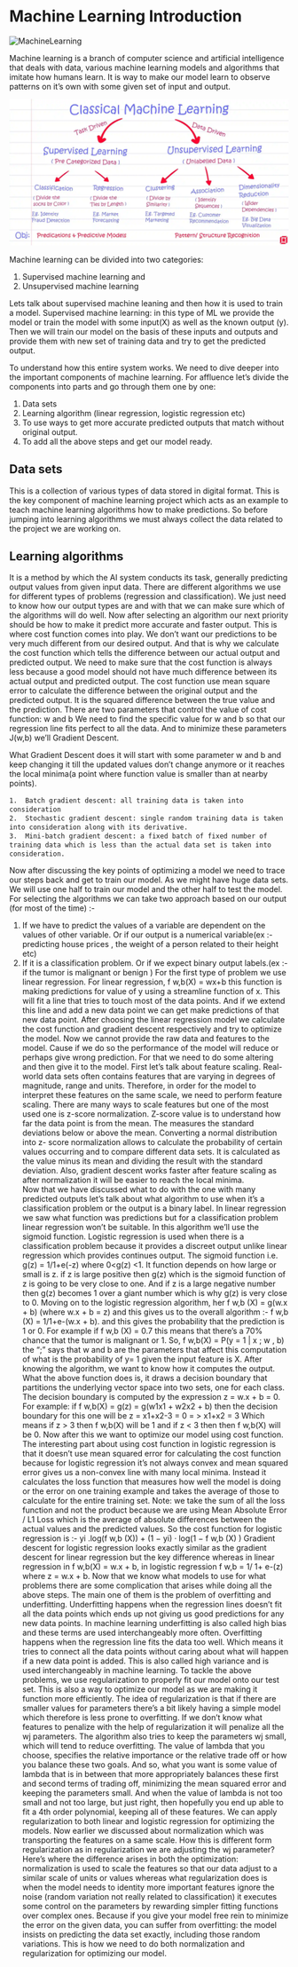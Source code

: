 # Machine Learning  Introduction



![MachineLearning](https://media.istockphoto.com/id/1273072739/vector/machine-learning-banner-logo-for-technology-ai-big-data-algorithm-neural-network-deep.jpg?s=612x612&w=0&k=20&c=FSMy87-yIhqJjA86KFBFefZjJFmMQMuDYq8rQ2EK7bw=)

Machine learning is a branch of computer science and artificial intelligence that deals with data, various machine learning models and algorithms that imitate how humans learn. It is way to make our model learn to observe patterns on it’s own with some given set of input and output. 

![Categories](./Supervised_Unsupervised.png)


Machine learning can be divided into two categories:
1.	Supervised machine learning and
2.	Unsupervised machine learning


Lets talk about supervised machine leaning and then how it is used to train a model.
Supervised machine learning:  in this type of ML we provide the model or train the model with some input(X) as well as the known output (y). Then we will train our model on the basis of these inputs and outputs and provide them with new set of training data and try to get the predicted output. 


To understand how this entire system works. We need to dive deeper into the important components of machine learning. For affluence let’s divide the components into parts and go through them one by one:
1.	Data sets
2.	Learning algorithm (linear regression, logistic regression etc)
3.	To use ways to get more accurate predicted outputs that match without original output. 
4.	To add all the above steps and get our model ready.


## Data sets
This is a collection of various types of data stored in digital format. This is the key component of machine learning project which acts as an example to teach machine learning algorithms how to make predictions. So before jumping into learning algorithms we must always collect the data related to the project we are working on.


## Learning algorithms
It is a method by which the AI system conducts its task, generally predicting output values from given input data. There are different algorithms we use for different types of problems (regression and classification). We just need to know how our output types are and with that we can make sure which of the algorithms will do well.
Now after selecting an algorithm our next priority should be how to make it predict more accurate and faster output. 
This is where cost function comes into play. We don’t want our predictions to be very much different from our desired output. And that is why we calculate the cost function which tells the difference between our actual output and predicted output. We need to make sure that the cost function is always less because a good model should not have much difference between its actual output and predicted output.
The cost function use mean square error to calculate the difference between the original output and the predicted output. It is the squared difference between the true value and the prediction. 
There are two parameters that control the value of cost function: w and b
We need to find the specific value for w and b so that our regression line fits perfect to all the data. And to minimize these parameters J(w,b) we’ll Gradient Descent. 

What Gradient Descent does it will start with some parameter w and b and keep changing it till the updated values don’t change anymore or it reaches the local minima(a point where function value is smaller than at nearby points).

``` There many types of gradient descent for various problems: 
1.	Batch gradient descent: all training data is taken into consideration 
2.	Stochastic gradient descent: single random training data is taken into consideration along with its derivative. 
3.	Mini-batch gradient descent: a fixed batch of fixed number of training data which is less than the actual data set is taken into consideration. 
```

Now after discussing the key points of optimizing a model we need to trace our steps back and get to train our model. 
As we might have huge data sets. We will use one half to train our model and the other half to test the model. 
For selecting the algorithms we can take two approach based on our output (for most of the time) :-
1.	If we have to predict the values of a variable are dependent on the values of other variable. Or if our output is a numerical variable(ex :- predicting house prices , the weight of a person related to their height etc)
2.	If it is a classification problem. Or if we expect binary output labels.(ex :- if the tumor is malignant or benign ) 
For the first type of problem we use linear regression. For linear regression, f  w,b(X) = wx+b this function is making predictions for value of y using a streamline function of x. This will fit a line that tries to touch most of the data points. And if we extend this line and add a new data point we can get make predictions of that new data point. 
After choosing the linear regression model we calculate the cost function and gradient descent respectively and try to optimize the model.
Now we cannot provide the raw data and features to the model. Cause if we do so the performance of the model will reduce or perhaps give wrong prediction. For that we need to do some altering and then give it to the model. 
First let’s talk about feature scaling. Real-world data sets often contains features that are varying in degrees of magnitude, range and units. Therefore, in order for the model to interpret these features on the same scale, we need to perform feature scaling. There are many ways to scale features but one of the most used one is z-score normalization.
Z-score value is to understand how far the data point is from the mean. The measures the standard deviations below or above the mean. Converting a normal distribution into z- score normalization allows to calculate the probability of certain values occurring and to compare different data sets. It is calculated as the value minus its mean and dividing the result with the standard deviation. 
Also, gradient descent works faster after feature scaling as after normalization it will be easier to reach the local minima.  
Now that we have discussed what to do with the one with many predicted outputs let’s talk about what algorithm to use when it’s a classification problem or the output is a binary label. In linear regression we saw what function was predictions but for a classification problem linear regression won’t be suitable. In this algorithm we’ll use the sigmoid function. 
Logistic regression is used when there is a classification problem because it provides a discreet output unlike linear regression which provides continues output. The sigmoid function i.e. g(z) = 1/1+e(-z) where 0<g(z) <1. 
It function depends on how large or small is z. if z is large positive then g(z) which is the sigmoid function of z is going to be very close to one. And if z is a large negative number then g(z) becomes 1 over a giant number which is why g(z) is very close to 0. 
Moving on to the logistic regression algorithm, her f w,b (X) = g(w.x + b) (where w.x + b = z) and this gives us to the overall algorithm :-  f w,b (X) = 1/1+e-(w.x + b). and this gives the probability that the prediction is 1 or 0. For example if f w,b (X) = 0.7 this means that there’s a 70% chance that the tumor is malignant or 1. 
So, f w,b(X) = P(y = 1 | x ; w , b) the “;” says that w and b are the parameters that affect this computation of what is the probability of  y= 1 given the input feature is X.
After knowing the algorithm, we want to know how it computes the output. What the above function does is, it draws a decision boundary that partitions the underlying vector space into two sets, one for each class.  
The decision boundary is computed by the expression z = w.x + b = 0. For example: 
if f w,b(X) = g(z) = g(w1x1 + w2x2 + b) then the decision boundary for this one will be
 z = x1+x2-3 = 0
= > x1+x2 = 3
Which means if z > 3 then f w,b(X) will be 1 and if z < 3 then then f w,b(X) will be 0.
Now after this we want to optimize our model using cost function. The interesting part about using cost function in logistic regression is that it doesn’t use mean squared error for calculating the cost function because for logistic regression it’s not always convex and mean squared error gives us a non-convex line with many local minima. Instead it calculates the loss function that measures how well the model is doing or the error on one training example and takes the average of those to calculate for the entire training set. 
Note: we take the sum of all the loss function and not the product because we are using Mean Absolute Error / L1 Loss which is the average of absolute differences between the actual values and the predicted values.
So the cost function for logistic regression is :-  yi .log(f w,b (X)) + (1 − yi) · log(1 − f w,b (X) ) 
Gradient descent for logistic regression looks exactly similar as the gradient descent for linear regression but the key difference whereas in linear regression in f w,b(X) = w.x + b, in logistic regression f w,b = 1/ 1+ e-(z) where z = w.x + b.
Now that we know what models to use for what problems there are some complication that arises while doing all the above steps. The main one of them is the problem of overfitting and underfitting. 
Underfitting happens when the regression lines doesn’t fit all the data points which ends up not giving us good predictions for any new data points. In machine learning underfitting is also called high bias and these terms are used interchangeably more often. 
Overfitting happens when the regression line fits the data too well. Which means it tries to connect all the data points without caring about what will happen if a new data point is added. This is also called high variance and is used interchangeably in machine learning. 
To tackle the above problems, we use regularization to properly fit our model onto our test set. This is also a way to optimize our model as we are making it function more efficiently. 
The idea of regularization is that if there are smaller values for parameters there’s a bit likely having a simple model which therefore is less prone to overfitting. If we don’t know what features to penalize with the help of regularization it will penalize all the wj parameters. The algorithm also tries to keep the parameters wj small, which will tend to reduce overfitting. The value of lambda that you choose, specifies the relative importance or the relative trade off or how you balance these two goals. And so, what you want is some value of lambda that is in between that more appropriately balances these first and second terms of trading off, minimizing the mean squared error and keeping the parameters small. And when the value of lambda is not too small and not too large, but just right, then hopefully you end up able to fit a 4th order polynomial, keeping all of these features. 
We can apply regularization to both linear and logistic regression for optimizing the models.
Now earlier we discussed about normalization which was transporting the features on a same scale. How this is different form regularization as in regularization we are adjusting the wj parameter? 
Here’s where the difference arises in both the optimization: normalization is used to scale the features so that our data adjust to a similar scale of units or values whereas what regularization does is when the model needs to identity more important features ignore the noise (random variation not really related to classification) it executes some control on the parameters by rewarding simpler fitting functions over complex ones. Because if you give your model free rein to minimize the error on the given data, you can suffer from overfitting: the model insists on predicting the data set exactly, including those random variations. 
This is how we need to do both normalization and regularization for optimizing our model. 







